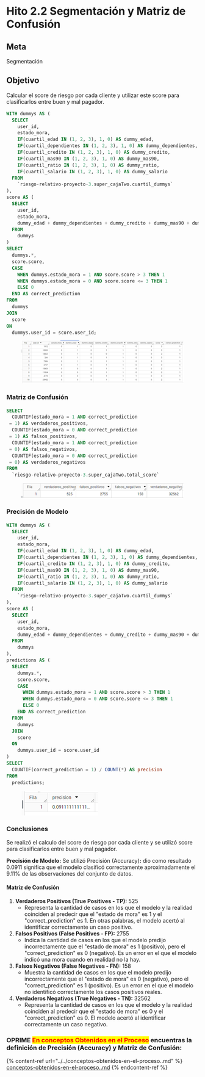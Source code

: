# Hito 2.2 Segmentación y Matriz de Confusión

## Meta

Segmentación

## Objetivo

Calcular el score de riesgo por cada cliente y utilizar este score para clasificarlos entre buen y mal pagador.



```sql
WITH dummys AS (
  SELECT
    user_id,
    estado_mora,
    IF(cuartil_edad IN (1, 2, 3), 1, 0) AS dummy_edad,  
    IF(cuartil_dependientes IN (1, 2, 3), 1, 0) AS dummy_dependientes,
    IF(cuartil_credito IN (1, 2, 3), 1, 0) AS dummy_credito,
    IF(cuartil_mas90 IN (1, 2, 3), 1, 0) AS dummy_mas90,
    IF(cuartil_ratio IN (1, 2, 3), 1, 0) AS dummy_ratio,
    IF(cuartil_salario IN (1, 2, 3), 1, 0) AS dummy_salario
  FROM
    `riesgo-relativo-proyecto-3.super_cajaTwo.cuartil_dummys`
),
score AS (
  SELECT
    user_id,
    estado_mora,
    dummy_edad + dummy_dependientes + dummy_credito + dummy_mas90 + dummy_ratio + dummy_salario AS score
  FROM
    dummys
)
SELECT
  dummys.*,
  score.score,
  CASE
    WHEN dummys.estado_mora = 1 AND score.score > 3 THEN 1  
    WHEN dummys.estado_mora = 0 AND score.score <= 3 THEN 1  
    ELSE 0  
  END AS correct_prediction
FROM
  dummys
JOIN
  score
ON
  dummys.user_id = score.user_id;
```

<figure><img src="../../.gitbook/assets/image (1).png" alt=""><figcaption></figcaption></figure>

### Matriz de Confusión

```sql
SELECT
  COUNTIF(estado_mora = 1 AND correct_prediction
 = 1) AS verdaderos_positivos,
  COUNTIF(estado_mora = 0 AND correct_prediction
 = 1) AS falsos_positivos,
  COUNTIF(estado_mora = 1 AND correct_prediction
 = 0) AS falsos_negativos,
  COUNTIF(estado_mora = 0 AND correct_prediction
 = 0) AS verdaderos_negativos
FROM
  `riesgo-relativo-proyecto-3.super_cajaTwo.total_score`
```

<figure><img src="../../.gitbook/assets/image (2).png" alt=""><figcaption></figcaption></figure>

### Precisión de Modelo

```sql
WITH dummys AS (
  SELECT
    user_id,
    estado_mora,
    IF(cuartil_edad IN (1, 2, 3), 1, 0) AS dummy_edad,  
    IF(cuartil_dependientes IN (1, 2, 3), 1, 0) AS dummy_dependientes,
    IF(cuartil_credito IN (1, 2, 3), 1, 0) AS dummy_credito,
    IF(cuartil_mas90 IN (1, 2, 3), 1, 0) AS dummy_mas90,
    IF(cuartil_ratio IN (1, 2, 3), 1, 0) AS dummy_ratio,
    IF(cuartil_salario IN (1, 2, 3), 1, 0) AS dummy_salario
  FROM
    `riesgo-relativo-proyecto-3.super_cajaTwo.cuartil_dummys`
),
score AS (
  SELECT
    user_id,
    estado_mora,
    dummy_edad + dummy_dependientes + dummy_credito + dummy_mas90 + dummy_ratio + dummy_salario AS score
  FROM
    dummys
),
predictions AS (
  SELECT
    dummys.*,
    score.score,
    CASE
      WHEN dummys.estado_mora = 1 AND score.score > 3 THEN 1  
      WHEN dummys.estado_mora = 0 AND score.score <= 3 THEN 1  
      ELSE 0  
    END AS correct_prediction
  FROM
    dummys
  JOIN
    score
  ON
    dummys.user_id = score.user_id
)
SELECT
  COUNTIF(correct_prediction = 1) / COUNT(*) AS precision
FROM
  predictions;
```

<figure><img src="../../.gitbook/assets/image (3).png" alt=""><figcaption></figcaption></figure>

### Conclusiones

Se realizó el calculo del score de riesgo por cada cliente y se utilizó score para clasificarlos entre buen y mal pagador.

**Precisión de Modelo:** Se utilizó Precisión (Accuracy)**:** dio como resultado 0.0911 significa que el modelo clasificó correctamente aproximadamente el 9.11% de las observaciones del conjunto de datos.

#### **Matriz de Confusión**

1. **Verdaderos Positivos (True Positives - TP):** 525
   * Representa la cantidad de casos en los que el modelo y la realidad coinciden al predecir que el "estado de mora" es 1 y el "correct\_prediction" es 1. En otras palabras, el modelo acertó al identificar correctamente un caso positivo.
2. **Falsos Positivos (False Positives - FP):** 2755
   * Indica la cantidad de casos en los que el modelo predijo incorrectamente que el "estado de mora" es 1 (positivo), pero el "correct\_prediction" es 0 (negativo). Es un error en el que el modelo indicó una mora cuando en realidad no la hay.
3. **Falsos Negativos (False Negatives - FN):** 158
   * Muestra la cantidad de casos en los que el modelo predijo incorrectamente que el "estado de mora" es 0 (negativo), pero el "correct\_prediction" es 1 (positivo). Es un error en el que el modelo no identificó correctamente los casos positivos reales.
4. **Verdaderos Negativos (True Negatives - TN):** 32562
   * Representa la cantidad de casos en los que el modelo y la realidad coinciden al predecir que el "estado de mora" es 0 y el "correct\_prediction" es 0. El modelo acertó al identificar correctamente un caso negativo.



### OPRIME <mark style="color:red;">En conceptos Obtenidos en el Proceso</mark> encuentras la definición de **Precisión (Accuracy) y Matriz de Confusión**: 

{% content-ref url="../../conceptos-obtenidos-en-el-proceso..md" %}
[conceptos-obtenidos-en-el-proceso..md](../../conceptos-obtenidos-en-el-proceso..md)
{% endcontent-ref %}
